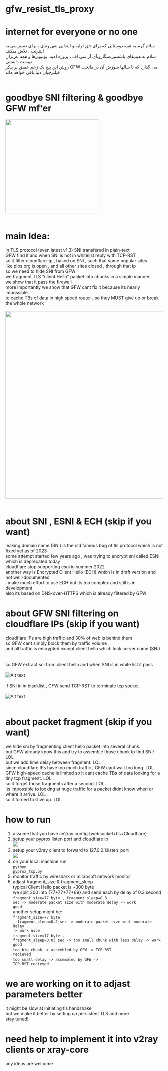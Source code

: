 # gfw_resist_tls_proxy
# internet for everyone or no one
سلام گرم به همه دوستانی که برای حق اولیه و ابتدایی شهروندی ، برای دسترسی به اینترنت ، تلاش میکنند
<br>
سلام به هیدیفای،باشسیز،سگارو،آی آر سی اف ، پروژه امید، یوتیوبرها و همه عزیزان دوست داشتنی
<br>
روش این پیج یک زخم عمیق بر پیکر  GFW  می گذارد که تا سالها سوزش آن در ماتحت فیلترچیان دنیا باقی خواهد ماند
<br>
<br>
# goodbye SNI filtering & goodbye GFW mf'er
<img src="/asset/meme1.jpg?raw=true" width="300" >
<br><br>

# main Idea:
in TLS protocol (even latest v1.3)  SNI transfered in plain-text<br>
GFW find it and when SNI is not in whitelist reply with TCP-RST<br>
so it filter cloudflare-ip , based on SNI , such that some popular sites<br>
like plos.org is open , and all other sites closed , through that ip<br>
so we need to hide SNI from GFW<br>
we fragment TLS "client Hello" packet into chunks in a simple manner<br>
we show that it pass the firewall<br>
more importantly we show that GFW cant fix it because its nearly impossible<br>
to cache TBs of data in high speed router , so they MUST give up or break the whole network<br>
<br>
<img src="/asset/slide1.png?raw=true" width="600" >
<br><br>


# about SNI , ESNI & ECH (skip if you want)
leaking domain name (SNI) is the old famous bug of tls protocol which is not fixed yet as of 2023<br>
some attempt started few years ago , was trying to encrypt sni called ESNI which is deprecated today<br>
cloudflare stop supporting esni in summer 2022<br>
another way is Encrypted Client Hello (ECH) which is in draft version and not well-documented<br>
i make much effort to use ECH but its too complex and still is in development<br>
also its based on DNS-over-HTTPS which is already filtered by GFW<br>

# about GFW SNI filtering on cloudflare IPs (skip if you want)
cloudflare IPs are high traffic and 30% of web is behind them<br>
so GFW cant simply block them by traffic volume<br>
and all traffic is encrypted except client hello which leak server name (SNI)<br>
<br><br>
so GFW extract sni from client hello and when SNI is in white list it pass<br><br>
![Alt text](/asset/plos-not-filtered.png?raw=true "plos.org is in whitelist")
<br><br>
if SNI in in blacklist , GFW send TCP-RST to terminate tcp socket<br><br>
![Alt text](/asset/youtube-filtered.png?raw=true "youtube is in backlist")
<br><br>

# about packet fragment (skip if you want)
we hide sni by fragmenting client hello packet into several chunk.<br>
but GFW already know this and try to assemble those chunk to find SNI! LOL<br>
but we add time delay between fragment. LOL<br>
since cloudflare IPs have too much traffic , GFW cant wait too long. LOL<br>
GFW high-speed cache is limited so it cant cache TBs of data looking for a tiny tcp fragment. LOL<br>
so it forget those fragments after a second. LOL<br>
its impossible to looking at huge traffic for a packet didnt know when or where it arrive. LOL<br>
so it forced to Give up. LOL<br>

# how to run
1. assume that you have cv2ray config {websocket+tls+Cloudflare}<br>
2. setup your pyprox listen port and cloudflare ip<br>
<img src="/asset/pyprox_tcp_setup.png?raw=true" ><br>
3. setup your v2ray client to forward to 127.0.0.1:listen_port<br>
<img src="/asset/v2rayng_setup.png?raw=true" ><br>
4. on your local machine run<br>
<code>python pyprox_tcp.py</code><br>
5. monitor traffic by wireshark or microsoft network monitor<br>
6. adjast fragment_size & fragment_sleep<br>
typical Client Hello packet is ~300 byte<br>
we split 300 into {77+77+77+69} and send each by delay of 0.3 second<br>
<code>fragment_size=77 byte  ,  fragment_sleep=0.3 sec -> moderate packet size with moderate delay -> work good</code><br>
another setup might be:<br>
<code>fragment_size=77 byte  ,  fragment_sleep=0.2 sec -> moderate packet size with moderate delay -> work nice</code><br>
<code>fragment_size=17 byte  ,  fragment_sleep=0.03 sec -> too small chunk with less delay -> work good</code><br>
<code>too big chunk -> assembled by GFW -> TCP-RST recieved</code><br>
<code>too small delay  -> assembled by GFW -> TCP-RST recieved</code><br>


# we are working on it to adjast parameters better
it might be slow at initiating tls handshake<br>
but we make it better by setting up persistent TLS and more<br>
stay tuned!<br>

# need help to implement it into v2ray clients or xray-core
any ideas are welcome<br>


